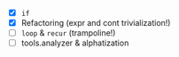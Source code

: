 * [x] `if`
* [x] Refactoring (expr and cont trivialization!)
* [ ] `loop` & `recur` (trampoline!)
* [ ] tools.analyzer & alphatization
